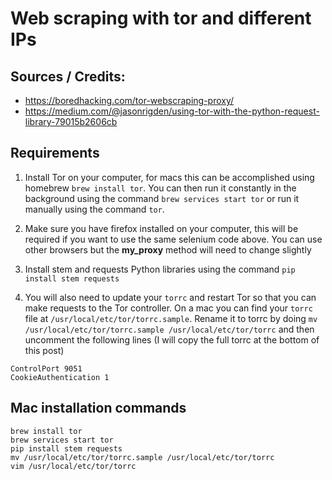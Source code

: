 # Web scraping with tor and different IPs
## Sources / Credits: 
- https://boredhacking.com/tor-webscraping-proxy/
- https://medium.com/@jasonrigden/using-tor-with-the-python-request-library-79015b2606cb


## Requirements
1. Install Tor on your computer, for macs this can be accomplished
using homebrew `brew install tor`. You can then run it constantly 
in the background using the command `brew services start tor` or 
run it manually using the command `tor`.

2. Make sure you have firefox installed on your computer, this will be required
if you want to use the same selenium code above. You can use other browsers 
but the **my_proxy** method will need to change slightly

3. Install stem and requests Python libraries using the command
`pip install stem requests`

4. You will also need to update your `torrc` and restart Tor so that you can make
requests to the Tor controller. On a mac you can find your `torrc` file 
at `/usr/local/etc/tor/torrc.sample`. Rename it to torrc by doing 
`mv /usr/local/etc/tor/torrc.sample /usr/local/etc/tor/torrc` and 
then uncomment the following lines 
(I will copy the full torrc at the bottom of this post)

```
ControlPort 9051
CookieAuthentication 1
```

## Mac installation commands
```console
brew install tor
brew services start tor
pip install stem requests
mv /usr/local/etc/tor/torrc.sample /usr/local/etc/tor/torrc
vim /usr/local/etc/tor/torrc
```
